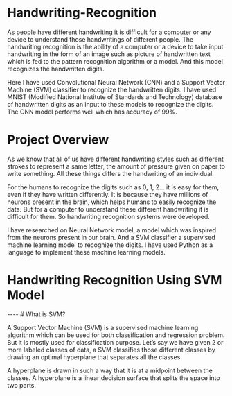 # Handwriting-Recognition

As people have different handwriting it is difficult for a computer or any device to understand those handwritings of different people. The handwriting recognition is the ability of a computer or a device to take input handwriting in the form of an image such as picture of handwritten text which is fed to the pattern recognition algorithm or a model. And this model recognizes the handwritten digits.

Here I have used Convolutional Neural Network (CNN) and a Support Vector Machine (SVM) classifier to recognize the handwritten digits. I have used MNIST (Modified National Institute of Standards and Technology) database of handwritten digits as an input to these models to recognize the digits. The CNN model performs well which has accuracy of 99%.

# Project Overview

As we know that all of us have different handwriting styles such as different strokes to represent a same letter, the amount of pressure given on paper to write something. All these things differs the handwriting of an individual.

For the humans to recognize the digits such as 0, 1, 2… it is easy for them, even if they have written differently. It is because they have millions of neurons present in the brain, which helps humans to easily recognize the data. But for a computer to understand these different handwriting it is difficult for them. So handwriting recognition systems were developed.

I have researched on Neural Network model, a model which was inspired from the neurons present in our brain. And a SVM classifier a supervised machine learning model to recognize the digits. I have used Python as a language to implement these machine learning models.

# Handwriting Recognition Using SVM Model

----  # What is SVM?

A Support Vector Machine (SVM) is a supervised machine learning algorithm which can be used for both classification and regression problem. But it is mostly used for classification purpose. Let’s say we have given 2 or more labeled classes of data, a SVM classifies those different classes by drawing an optimal hyperplane that separates all the classes.



A hyperplane is drawn in such a way that it is at a midpoint between the classes. A hyperplane is a linear decision surface that splits the space into two parts.



